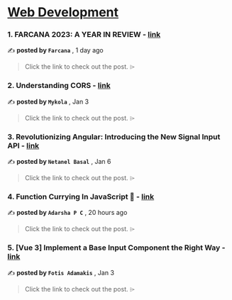 
<h1><a href=https://medium.com/tag/web-development/recommended target="_blank" rel="noopener noreferrer">Web Development</a></h1>
<h3>1. FARCANA 2023: A YEAR IN REVIEW - <a href=https://medium.com/farcana/farcana-2023-a-year-in-review-158bd67c1127?source=tag_recommended_feed---------0-84----------web_development----------7e6a1f6b_faad_4094_9e16_e1930c1c84f4------- target="_blank" rel="noopener noreferrer">link</a></h3>

✍️ **posted by `Farcana`** <date> , 1 day ago</date>

<blockquote>Click the link to check out the post. ⌲</blockquote>

<h3>2. Understanding CORS - <a href=https://medium.com/itnext/understanding-cors-4157bf640e11?source=tag_recommended_feed---------1-107----------web_development----------7e6a1f6b_faad_4094_9e16_e1930c1c84f4------- target="_blank" rel="noopener noreferrer">link</a></h3>

✍️ **posted by `Mykola`** <date> , Jan 3</date>

<blockquote>Click the link to check out the post. ⌲</blockquote>

<h3>3. Revolutionizing Angular: Introducing the New Signal Input API - <a href=https://medium.com/netanelbasal/revolutionizing-angular-introducing-the-new-signal-input-api-d0fc3c8777f2?source=tag_recommended_feed---------2-85----------web_development----------7e6a1f6b_faad_4094_9e16_e1930c1c84f4------- target="_blank" rel="noopener noreferrer">link</a></h3>

✍️ **posted by `Netanel Basal`** <date> , Jan 6</date>

<blockquote>Click the link to check out the post. ⌲</blockquote>

<h3>4. Function Currying In JavaScript 🚀 - <a href=https://medium.com/@adarshapc/function-currying-in-javascript-4d92a46307c6?source=tag_recommended_feed---------3-84----------web_development----------7e6a1f6b_faad_4094_9e16_e1930c1c84f4------- target="_blank" rel="noopener noreferrer">link</a></h3>

✍️ **posted by `Adarsha P C`** <date> , 20 hours ago</date>

<blockquote>Click the link to check out the post. ⌲</blockquote>

<h3>5. [Vue 3] Implement a Base Input Component the Right Way - <a href=https://medium.com/@fadamakis/vue-3-implement-a-base-input-component-the-right-way-f5ef2f917221?source=tag_recommended_feed---------4-107----------web_development----------7e6a1f6b_faad_4094_9e16_e1930c1c84f4------- target="_blank" rel="noopener noreferrer">link</a></h3>

✍️ **posted by `Fotis Adamakis`** <date> , Jan 3</date>

<blockquote>Click the link to check out the post. ⌲</blockquote>

